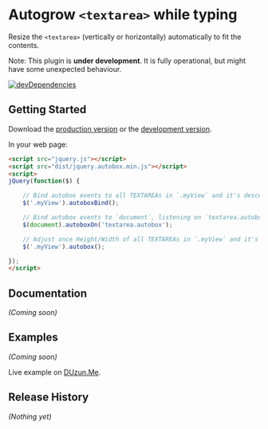 # Autogrow `<textarea>` while typing

Resize the `<textarea>` (vertically or horizontally) automatically to fit the contents.

Note: This plugin is **under development**.
      It is fully operational, but might have some unexpected behaviour.

[![devDependencies](https://david-dm.org/duzun/jquery.autobox/dev-status.svg)](https://david-dm.org/duzun/jquery.autobox#info=devDependencies&view=table)

## Getting Started
Download the [production version][min] or the [development version][max].

[min]: https://raw.github.com/duzun/jquery.autobox/master/dist/jquery.autobox.min.js
[max]: https://raw.github.com/duzun/jquery.autobox/master/dist/jquery.autobox.js

In your web page:

```html
<script src="jquery.js"></script>
<script src="dist/jquery.autobox.min.js"></script>
<script>
jQuery(function($) {

    // Bind autobox events to all TEXTAREAs in `.myView` and it's descendants.
    $('.myView').autoboxBind();

    // Bind autobox events to `document`, listening on `textarea.autobox` events.
    $(document).autoboxOn('textarea.autobox');

    // Adjust once Height/Width of all TEXTAREAs in `.myView` and it's descendants.
    $('.myView').autobox();

});
</script>
```

## Documentation
_(Coming soon)_

## Examples
_(Coming soon)_

Live example on [DUzun.Me](https://duzun.me/playground/encode#base64UrlEncode=).

## Release History
_(Nothing yet)_
